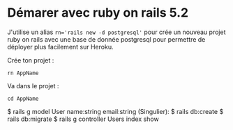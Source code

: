 # Démarer avec ruby on rails 5.2

J'utilise un alias 
``
rn='rails new -d postgresql'
``
pour crée un nouveau projet ruby on rails avec une base de donnée postgresql pour permettre de déployer plus facilement sur Heroku.

Crée ton projet :
```shell
rn AppName
```
Va dans le projet :
```shell
cd AppName
```
$ rails g model User name:string email:string (Singulier):
$ rails db:create 
$ rails db:migrate
$ rails g controller Users index show
